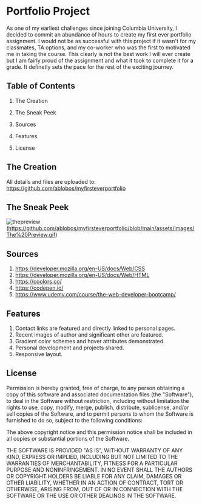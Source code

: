 
# Portfolio Project

As one of my earliest challenges since joining Columbia University, I decided to commit an abundance of hours to create my first ever portfolio assignment. I would not be as successful with this project if it wasn't for my classmates, TA options, and my co-worker who was the first to motivated me in taking the course. This clearly is not the best work I will ever create but I am fairly proud of the assignment and what it took to complete it for a grade. It definetly sets the pace for the rest of the exciting journey. 


## Table of Contents
1. The Creation

2. The Sneak Peek

3. Sources

4. Features

5. License

## The Creation
All details and files are uploaded to: https://github.com/ablobos/myfirsteverportfolio
## The Sneak Peek

![thepreview](https://user-images.githubusercontent.com/117130907/202604146-dd56828b-5193-4b85-9dcc-04b97e4475dc.gif)
(https://github.com/ablobos/myfirsteverportfolio/blob/main/assets/images/The%20Preview.gif)


## Sources
1. https://developer.mozilla.org/en-US/docs/Web/CSS
2. https://developer.mozilla.org/en-US/docs/Web/HTML
3. https://coolors.co/
4. https://codepen.io/
5. https://www.udemy.com/course/the-web-developer-bootcamp/

## Features
1. Contact links are featured and directly linked to personal pages.
2. Recent images of author and significant other are featured.
3. Gradient color schemes and hover attributes demonstrated.
4. Personal development and projects shared.
5. Responsive layout.
## License

Permission is hereby granted, free of charge, to any person obtaining a copy of this software and associated documentation files (the "Software"), to deal in the Software without restriction, including without limitation the rights to use, copy, modify, merge, publish, distribute, sublicense, and/or sell copies of the Software, and to permit persons to whom the Software is furnished to do so, subject to the following conditions:

The above copyright notice and this permission notice shall be included in all copies or substantial portions of the Software.

THE SOFTWARE IS PROVIDED "AS IS", WITHOUT WARRANTY OF ANY KIND, EXPRESS OR IMPLIED, INCLUDING BUT NOT LIMITED TO THE WARRANTIES OF MERCHANTABILITY, FITNESS FOR A PARTICULAR PURPOSE AND NONINFRINGEMENT. IN NO EVENT SHALL THE AUTHORS OR COPYRIGHT HOLDERS BE LIABLE FOR ANY CLAIM, DAMAGES OR OTHER LIABILITY, WHETHER IN AN ACTION OF CONTRACT, TORT OR OTHERWISE, ARISING FROM, OUT OF OR IN CONNECTION WITH THE SOFTWARE OR THE USE OR OTHER DEALINGS IN THE SOFTWARE.
